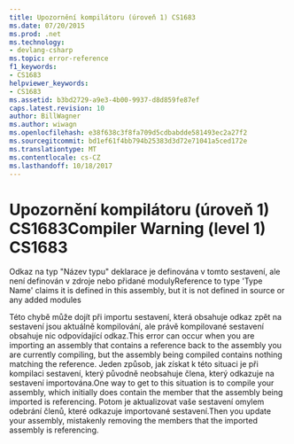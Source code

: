 ```yaml
---
title: Upozornění kompilátoru (úroveň 1) CS1683
ms.date: 07/20/2015
ms.prod: .net
ms.technology:
- devlang-csharp
ms.topic: error-reference
f1_keywords:
- CS1683
helpviewer_keywords:
- CS1683
ms.assetid: b3bd2729-a9e3-4b00-9937-d8d859fe87ef
caps.latest.revision: 10
author: BillWagner
ms.author: wiwagn
ms.openlocfilehash: e38f638c3f8fa709d5cdbabdde581493ec2a27f2
ms.sourcegitcommit: bd1ef61f4bb794b25383d3d72e71041a5ced172e
ms.translationtype: MT
ms.contentlocale: cs-CZ
ms.lasthandoff: 10/18/2017
---
```

# <a name="compiler-warning-level-1-cs1683"></a><span data-ttu-id="4b50f-102">Upozornění kompilátoru (úroveň 1) CS1683</span><span class="sxs-lookup"><span data-stu-id="4b50f-102">Compiler Warning (level 1) CS1683</span></span>
<span data-ttu-id="4b50f-103">Odkaz na typ "Název typu" deklarace je definována v tomto sestavení, ale není definován v zdroje nebo přidané moduly</span><span class="sxs-lookup"><span data-stu-id="4b50f-103">Reference to type 'Type Name' claims it is defined in this assembly, but it is not defined in source or any added modules</span></span>  
  
 <span data-ttu-id="4b50f-104">Této chybě může dojít při importu sestavení, která obsahuje odkaz zpět na sestavení jsou aktuálně kompilování, ale právě kompilované sestavení obsahuje nic odpovídající odkaz.</span><span class="sxs-lookup"><span data-stu-id="4b50f-104">This error can occur when you are importing an assembly that contains a reference back to the assembly you are currently compiling, but the assembly being compiled contains nothing matching the reference.</span></span> <span data-ttu-id="4b50f-105">Jeden způsob, jak získat k této situaci je při kompilaci sestavení, který původně neobsahuje člena, který odkazuje na sestavení importována.</span><span class="sxs-lookup"><span data-stu-id="4b50f-105">One way to get to this situation is to compile your assembly, which initially does contain the member that the assembly being imported is referencing.</span></span> <span data-ttu-id="4b50f-106">Potom je aktualizovat vaše sestavení omylem odebrání členů, které odkazuje importované sestavení.</span><span class="sxs-lookup"><span data-stu-id="4b50f-106">Then you update your assembly, mistakenly removing the members that the imported assembly is referencing.</span></span>
